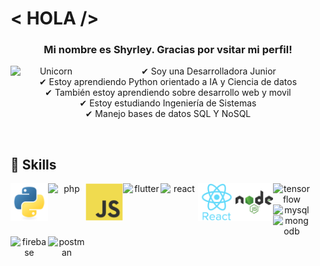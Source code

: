 <h1> < HOLA /> </h1>

<h3 align="center">Mi nombre es Shyrley. Gracias por vsitar mi perfil! <br></h3>

<p align="center">
  
  <img align="left" width=130px alt="Unicorn" src="https://media.giphy.com/media/3ohs4BSacFKI7A717y/giphy.gif" />
  ✔ Soy una Desarrolladora Junior<br>
  ✔ Estoy aprendiendo Python orientado a IA y Ciencia de datos<br>
  ✔ También estoy aprendiendo sobre desarrollo web y movil <br>
  ✔ Estoy estudiando Ingeniería de Sistemas<br>
  ✔ Manejo bases de datos SQL Y NoSQL<br>
</p>

<br>

<div>
  <h2> 🌟 Skills</h2>
  <p align="center">
    <img align="left" alt="python" width="60px" src="https://raw.githubusercontent.com/devicons/devicon/master/icons/python/python-original.svg"/>
    <img align="left" alt="php" width="60px" src="https://www.vectorlogo.zone/logos/php/php-icon.svg"/>
    <img align="left" alt="javascript" width="60px" src="https://raw.githubusercontent.com/devicons/devicon/master/icons/javascript/javascript-original.svg"/>
    <img align="left" alt="flutter" width="60px" src="https://www.vectorlogo.zone/logos/flutterio/flutterio-icon.svg"/>
    <img align="left" alt="react" width="60px" src="https://www.vectorlogo.zone/logos/wordpress/wordpress-icon.svg"/>
    <img align="left" alt="react" width="60px" src="https://raw.githubusercontent.com/devicons/devicon/master/icons/react/react-original-wordmark.svg"/>
    <img align="left" alt="node" width="60px" src="https://raw.githubusercontent.com/devicons/devicon/master/icons/nodejs/nodejs-original-wordmark.svg"/>
    <img align="left" alt="tensorflow" width="60px" src="https://www.vectorlogo.zone/logos/tensorflow/tensorflow-icon.svg"/>
    <img align="left" alt="mysql" width="60px" src="https://www.vectorlogo.zone/logos/mysql/mysql-official.svg"/>
    <img align="left" alt="mongodb" width="60px" src="https://www.vectorlogo.zone/logos/mongodb/mongodb-icon.svg"/>
    <img align="left" alt="firebase" width="60px" src="https://www.vectorlogo.zone/logos/firebase/firebase-icon.svg"/>
    <img align="left" alt="postman" width="60px" src="https://www.vectorlogo.zone/logos/getpostman/getpostman-icon.svg"/>
  </p>
 
  
</div>
